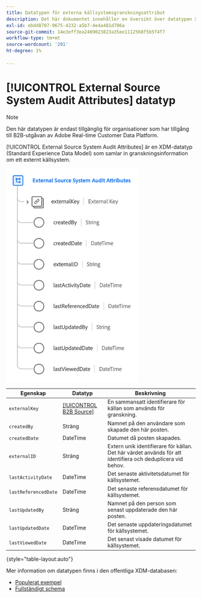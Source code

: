 ```yaml
---
title: Datatypen för externa källsystemsgranskningsattribut
description: Det här dokumentet innehåller en översikt över datatypen XDM (External Source System Audit Attributes Experience Data Model).
exl-id: ebdd8707-9675-4232-a5b7-4e4a481d706a
source-git-commit: 14e3eff3ea2469023823a35ee1112568f5b5f4f7
workflow-type: tm+mt
source-wordcount: '201'
ht-degree: 1%

---
```


# [!UICONTROL External Source System Audit Attributes] datatyp

>[!NOTE]
>
>Den här datatypen är endast tillgänglig för organisationer som har tillgång till B2B-utgåvan av Adobe Real-time Customer Data Platform.

[!UICONTROL External Source System Audit Attributes] är en XDM-datatyp (Standard Experience Data Model) som samlar in granskningsinformation om ett externt källsystem.

![](../images/data-types/external-source-system-audit-attributes.png)

| Egenskap | Datatyp | Beskrivning |
| --- | --- | --- |
| `externalKey` | [[!UICONTROL B2B Source]](./b2b-source.md) | En sammansatt identifierare för källan som används för granskning. |
| `createdBy` | Sträng | Namnet på den användare som skapade den här posten. |
| `createdDate` | DateTime | Datumet då posten skapades. |
| `externalID` | Sträng | Extern unik identifierare för källan. Det här värdet används för att identifiera och deduplicera vid behov. |
| `lastActivityDate` | DateTime | Det senaste aktivitetsdatumet för källsystemet. |
| `lastReferencedDate` | DateTime | Det senaste referensdatumet för källsystemet. |
| `lastUpdatedBy` | Sträng | Namnet på den person som senast uppdaterade den här posten. |
| `lastUpdatedDate` | DateTime | Det senaste uppdateringsdatumet för källsystemet. |
| `lastViewedDate` | DateTime | Det senast visade datumet för källsystemet. |

{style="table-layout:auto"}

Mer information om datatypen finns i den offentliga XDM-databasen:

* [Populerat exempel](https://github.com/adobe/xdm/blob/master/components/datatypes/auditing/external-source-system-audit.example.1.json)
* [Fullständigt schema](https://github.com/adobe/xdm/blob/master/components/datatypes/auditing/external-source-system-audit.schema.json)
